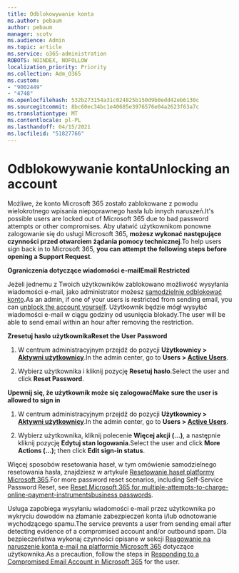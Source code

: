 ```yaml
---
title: Odblokowywanie konta
ms.author: pebaum
author: pebaum
manager: scotv
ms.audience: Admin
ms.topic: article
ms.service: o365-administration
ROBOTS: NOINDEX, NOFOLLOW
localization_priority: Priority
ms.collection: Adm_O365
ms.custom:
- "9002449"
- "4748"
ms.openlocfilehash: 532b273154a31c024825b150d9b0edd42eb6130c
ms.sourcegitcommit: 8bc60ec34bc1e40685e3976576e04a2623f63a7c
ms.translationtype: MT
ms.contentlocale: pl-PL
ms.lasthandoff: 04/15/2021
ms.locfileid: "51827766"
---
```

# <a name="unlocking-an-account"></a><span data-ttu-id="d13f0-102">Odblokowywanie konta</span><span class="sxs-lookup"><span data-stu-id="d13f0-102">Unlocking an account</span></span>

<span data-ttu-id="d13f0-103">Możliwe, że konto Microsoft 365 zostało zablokowane z powodu wielokrotnego wpisania niepoprawnego hasła lub innych naruszeń.</span><span class="sxs-lookup"><span data-stu-id="d13f0-103">It's possible users are locked out of Microsoft 365 due to bad password attempts or other compromises.</span></span> <span data-ttu-id="d13f0-104">Aby ułatwić użytkownikom ponowne zalogowanie się do usługi Microsoft 365, **możesz wykonać następujące czynności przed otwarciem żądania pomocy technicznej**.</span><span class="sxs-lookup"><span data-stu-id="d13f0-104">To help users sign back in to Microsoft 365, **you can attempt the following steps before opening a Support Request**.</span></span> 

<span data-ttu-id="d13f0-105">**Ograniczenia dotyczące wiadomości e-mail**</span><span class="sxs-lookup"><span data-stu-id="d13f0-105">**Email Restricted**</span></span>

<span data-ttu-id="d13f0-106">Jeżeli jednemu z Twoich użytkowników zablokowano możliwość wysyłania wiadomości e-mail, jako administrator możesz [samodzielnie odblokować konto](https://docs.microsoft.com/microsoft-365/security/office-365-security/removing-user-from-restricted-users-portal-after-spam).</span><span class="sxs-lookup"><span data-stu-id="d13f0-106">As an admin, if one of your users is restricted from sending email, you can [unblock the account yourself](https://docs.microsoft.com/microsoft-365/security/office-365-security/removing-user-from-restricted-users-portal-after-spam).</span></span> <span data-ttu-id="d13f0-107">Użytkownik będzie mógł wysyłać wiadomości e-mail w ciągu godziny od usunięcia blokady.</span><span class="sxs-lookup"><span data-stu-id="d13f0-107">The user will be able to send email within an hour after removing the restriction.</span></span>

<span data-ttu-id="d13f0-108">**Zresetuj hasło użytkownika**</span><span class="sxs-lookup"><span data-stu-id="d13f0-108">**Reset the User Password**</span></span>

1. <span data-ttu-id="d13f0-109">W centrum administracyjnym przejdź do pozycji **Użytkownicy > [Aktywni użytkownicy](https://admin.microsoft.com/Adminportal/Home?source=applauncher#/users)**.</span><span class="sxs-lookup"><span data-stu-id="d13f0-109">In the admin center, go to **Users > [Active Users](https://admin.microsoft.com/Adminportal/Home?source=applauncher#/users)**.</span></span>

2. <span data-ttu-id="d13f0-110">Wybierz użytkownika i kliknij pozycję **Resetuj hasło**.</span><span class="sxs-lookup"><span data-stu-id="d13f0-110">Select the user and click **Reset Password**.</span></span>

<span data-ttu-id="d13f0-111">**Upewnij się, że użytkownik może się zalogować**</span><span class="sxs-lookup"><span data-stu-id="d13f0-111">**Make sure the user is allowed to sign in**</span></span>

1. <span data-ttu-id="d13f0-112">W centrum administracyjnym przejdź do pozycji **Użytkownicy > [Aktywni użytkownicy](https://admin.microsoft.com/Adminportal/Home?source=applauncher#/users)**.</span><span class="sxs-lookup"><span data-stu-id="d13f0-112">In the admin center, go to **Users > [Active Users](https://admin.microsoft.com/Adminportal/Home?source=applauncher#/users)**.</span></span>

2. <span data-ttu-id="d13f0-113">Wybierz użytkownika, kliknij polecenie **Więcej akcji (...)**, a następnie kliknij pozycję **Edytuj stan logowania**.</span><span class="sxs-lookup"><span data-stu-id="d13f0-113">Select the user and click **More Actions (...)**; then click **Edit sign-in status**.</span></span>

<span data-ttu-id="d13f0-114">Więcej sposobów resetowania haseł, w tym omówienie samodzielnego resetowania hasła, znajdziesz w artykule [Resetowanie haseł platformy Microsoft 365](https://docs.microsoft.com/microsoft-365/admin/add-users/reset-passwords?view=o365-worldwide).</span><span class="sxs-lookup"><span data-stu-id="d13f0-114">For more password reset scenarios, including Self-Service Password Reset, see [Reset Microsoft 365 for multiple-attempts-to-charge-online-payment-instrumentsbusiness passwords](https://docs.microsoft.com/microsoft-365/admin/add-users/reset-passwords?view=o365-worldwide).</span></span>

<span data-ttu-id="d13f0-115">Usługa zapobiega wysyłaniu wiadomości e-mail przez użytkownika po wykryciu dowodów na złamanie zabezpieczeń konta i/lub odnotowanie wychodzącego spamu.</span><span class="sxs-lookup"><span data-stu-id="d13f0-115">The service prevents a user from sending email after detecting evidence of a compromised account and/or outbound spam.</span></span> <span data-ttu-id="d13f0-116">Dla bezpieczeństwa wykonaj czynności opisane w sekcji [Reagowanie na naruszenie konta e-mail na platformie Microsoft 365](https://docs.microsoft.com/microsoft-365/security/office-365-security/responding-to-a-compromised-email-account) dotyczące użytkownika.</span><span class="sxs-lookup"><span data-stu-id="d13f0-116">As a precaution, follow the steps in [Responding to a Compromised Email Account in Microsoft 365](https://docs.microsoft.com/microsoft-365/security/office-365-security/responding-to-a-compromised-email-account) for the user.</span></span>

